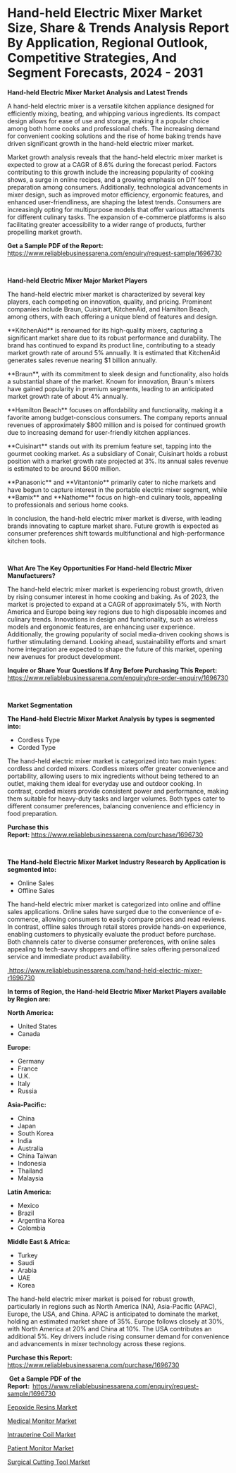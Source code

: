 <p><h1>Hand-held Electric Mixer Market Size, Share & Trends Analysis Report By Application, Regional Outlook, Competitive Strategies, And Segment Forecasts, 2024 - 2031</h1></p><p><strong>Hand-held Electric Mixer Market Analysis and Latest Trends</strong></p>
<p><p>A hand-held electric mixer is a versatile kitchen appliance designed for efficiently mixing, beating, and whipping various ingredients. Its compact design allows for ease of use and storage, making it a popular choice among both home cooks and professional chefs. The increasing demand for convenient cooking solutions and the rise of home baking trends have driven significant growth in the hand-held electric mixer market.</p><p>Market growth analysis reveals that the hand-held electric mixer market is expected to grow at a CAGR of 8.6% during the forecast period. Factors contributing to this growth include the increasing popularity of cooking shows, a surge in online recipes, and a growing emphasis on DIY food preparation among consumers. Additionally, technological advancements in mixer design, such as improved motor efficiency, ergonomic features, and enhanced user-friendliness, are shaping the latest trends. Consumers are increasingly opting for multipurpose models that offer various attachments for different culinary tasks. The expansion of e-commerce platforms is also facilitating greater accessibility to a wider range of products, further propelling market growth.</p></p>
<p><strong>Get a Sample PDF of the Report:&nbsp;</strong> <a href="https://www.reliablebusinessarena.com/enquiry/request-sample/1696730?utm_campaign=1551&utm_medium=2&utm_source=Github&utm_content=ia&utm_term=20102024&utm_id=hand-held-electric-mixer">https://www.reliablebusinessarena.com/enquiry/request-sample/1696730</a></p>
<p>&nbsp;</p>
<p><strong>Hand-held Electric Mixer Major Market Players</strong></p>
<p><p>The hand-held electric mixer market is characterized by several key players, each competing on innovation, quality, and pricing. Prominent companies include Braun, Cuisinart, KitchenAid, and Hamilton Beach, among others, with each offering a unique blend of features and design.</p><p>**KitchenAid** is renowned for its high-quality mixers, capturing a significant market share due to its robust performance and durability. The brand has continued to expand its product line, contributing to a steady market growth rate of around 5% annually. It is estimated that KitchenAid generates sales revenue nearing $1 billion annually.</p><p>**Braun**, with its commitment to sleek design and functionality, also holds a substantial share of the market. Known for innovation, Braun's mixers have gained popularity in premium segments, leading to an anticipated market growth rate of about 4% annually.</p><p>**Hamilton Beach** focuses on affordability and functionality, making it a favorite among budget-conscious consumers. The company reports annual revenues of approximately $800 million and is poised for continued growth due to increasing demand for user-friendly kitchen appliances.</p><p>**Cuisinart** stands out with its premium feature set, tapping into the gourmet cooking market. As a subsidiary of Conair, Cuisinart holds a robust position with a market growth rate projected at 3%. Its annual sales revenue is estimated to be around $600 million.</p><p>**Panasonic** and **Vitantonio** primarily cater to niche markets and have begun to capture interest in the portable electric mixer segment, while **Bamix** and **Nathome** focus on high-end culinary tools, appealing to professionals and serious home cooks. </p><p>In conclusion, the hand-held electric mixer market is diverse, with leading brands innovating to capture market share. Future growth is expected as consumer preferences shift towards multifunctional and high-performance kitchen tools.</p></p>
<p>&nbsp;</p>
<p><strong>What Are The Key Opportunities For Hand-held Electric Mixer Manufacturers?</strong></p>
<p><p>The hand-held electric mixer market is experiencing robust growth, driven by rising consumer interest in home cooking and baking. As of 2023, the market is projected to expand at a CAGR of approximately 5%, with North America and Europe being key regions due to high disposable incomes and culinary trends. Innovations in design and functionality, such as wireless models and ergonomic features, are enhancing user experience. Additionally, the growing popularity of social media-driven cooking shows is further stimulating demand. Looking ahead, sustainability efforts and smart home integration are expected to shape the future of this market, opening new avenues for product development.</p></p>
<p><strong>Inquire or Share Your Questions If Any Before Purchasing This Report:</strong> <a href="https://www.reliablebusinessarena.com/enquiry/pre-order-enquiry/1696730?utm_campaign=1551&utm_medium=2&utm_source=Github&utm_content=ia&utm_term=20102024&utm_id=hand-held-electric-mixer">https://www.reliablebusinessarena.com/enquiry/pre-order-enquiry/1696730</a></p>
<p>&nbsp;</p>
<p><strong>Market Segmentation</strong></p>
<p><strong>The Hand-held Electric Mixer Market Analysis by types is segmented into:</strong></p>
<p><ul><li>Cordless Type</li><li>Corded Type</li></ul></p>
<p><p>The hand-held electric mixer market is categorized into two main types: cordless and corded mixers. Cordless mixers offer greater convenience and portability, allowing users to mix ingredients without being tethered to an outlet, making them ideal for everyday use and outdoor cooking. In contrast, corded mixers provide consistent power and performance, making them suitable for heavy-duty tasks and larger volumes. Both types cater to different consumer preferences, balancing convenience and efficiency in food preparation.</p></p>
<p><strong>Purchase this Report:&nbsp;</strong><a href="https://www.reliablebusinessarena.com/purchase/1696730?utm_campaign=1551&utm_medium=2&utm_source=Github&utm_content=ia&utm_term=20102024&utm_id=hand-held-electric-mixer">https://www.reliablebusinessarena.com/purchase/1696730</a></p>
<p>&nbsp;</p>
<p><strong>The Hand-held Electric Mixer Market Industry Research by Application is segmented into:</strong></p>
<p><ul><li>Online Sales</li><li>Offline Sales</li></ul></p>
<p><p>The hand-held electric mixer market is categorized into online and offline sales applications. Online sales have surged due to the convenience of e-commerce, allowing consumers to easily compare prices and read reviews. In contrast, offline sales through retail stores provide hands-on experience, enabling customers to physically evaluate the product before purchase. Both channels cater to diverse consumer preferences, with online sales appealing to tech-savvy shoppers and offline sales offering personalized service and immediate product availability.</p></p>
<p><a href="https://www.reliablebusinessarena.com/hand-held-electric-mixer-r1696730?utm_campaign=1551&utm_medium=2&utm_source=Github&utm_content=ia&utm_term=20102024&utm_id=hand-held-electric-mixer">&nbsp;https://www.reliablebusinessarena.com/hand-held-electric-mixer-r1696730</a></p>
<p><strong>In terms of Region, the Hand-held Electric Mixer Market Players available by Region are:</strong></p>
<p>
    <p> <strong> North America: </strong>
        <ul>
            <li>United States</li>
            <li>Canada</li>
        </ul>
        </p> 
    <p> <strong> Europe: </strong>
        <ul>
            <li>Germany</li>
            <li>France</li>
            <li>U.K.</li>
            <li>Italy</li>
            <li>Russia</li>
        </ul>
        </p> 
    <p> <strong> Asia-Pacific: </strong>
        <ul>
            <li>China</li>
            <li>Japan</li>
            <li>South Korea</li>
            <li>India</li>
            <li>Australia</li>
            <li>China Taiwan</li>
            <li>Indonesia</li>
            <li>Thailand</li>
            <li>Malaysia</li>
        </ul>
        </p> 
    <p> <strong> Latin America: </strong>
        <ul>
            <li>Mexico</li>
            <li>Brazil</li>
            <li>Argentina Korea</li>
            <li>Colombia</li>
        </ul>
        </p> 
    <p> <strong> Middle East & Africa: </strong>
        <ul>
            <li>Turkey</li>
            <li>Saudi</li>
            <li>Arabia</li>
            <li>UAE</li>
            <li>Korea</li>
        </ul>
    </p>
    </p>
<p><p>The hand-held electric mixer market is poised for robust growth, particularly in regions such as North America (NA), Asia-Pacific (APAC), Europe, the USA, and China. APAC is anticipated to dominate the market, holding an estimated market share of 35%. Europe follows closely at 30%, with North America at 20% and China at 10%. The USA contributes an additional 5%. Key drivers include rising consumer demand for convenience and advancements in mixer technology across these regions.</p></p>
<p><strong>Purchase this Report: </strong><a href="https://www.reliablebusinessarena.com/purchase/1696730?utm_campaign=1551&utm_medium=2&utm_source=Github&utm_content=ia&utm_term=20102024&utm_id=hand-held-electric-mixer">https://www.reliablebusinessarena.com/purchase/1696730</a></p>
<p>&nbsp;<strong>Get a Sample PDF of the Report:&nbsp;&nbsp;</strong><a href="https://www.reliablebusinessarena.com/enquiry/request-sample/1696730?utm_campaign=1551&utm_medium=2&utm_source=Github&utm_content=ia&utm_term=20102024&utm_id=hand-held-electric-mixer">https://www.reliablebusinessarena.com/enquiry/request-sample/1696730</a></p>
<p><strong></strong></p>
<p><p><a href="https://github.com/JakirUddin511/Market-Research-Report-List-1/blob/main/eepoxide-resins-market.md?utm_campaign=1551&utm_medium=2&utm_source=Github&utm_content=ia&utm_term=20102024&utm_id=hand-held-electric-mixer">Eepoxide Resins Market</a></p><p><a href="https://www.linkedin.com/pulse/navigating-global-medical-monitor-market-landscape-trends-oayme?utm_campaign=1551&utm_medium=2&utm_source=Github&utm_content=ia&utm_term=20102024&utm_id=hand-held-electric-mixer">Medical Monitor Market</a></p><p><a href="https://www.linkedin.com/pulse/insights-intrauterine-coil-market-players-size-geographical-xrtde?utm_campaign=1551&utm_medium=2&utm_source=Github&utm_content=ia&utm_term=20102024&utm_id=hand-held-electric-mixer">Intrauterine Coil Market</a></p><p><a href="https://www.linkedin.com/pulse/patient-monitor-market-ecosystem-competitive-landscape-strategic-nteee?utm_campaign=1551&utm_medium=2&utm_source=Github&utm_content=ia&utm_term=20102024&utm_id=hand-held-electric-mixer">Patient Monitor Market</a></p><p><a href="https://www.linkedin.com/pulse/surgical-cutting-tool-revenue-growth-report-2024-2031-xga6e?utm_campaign=1551&utm_medium=2&utm_source=Github&utm_content=ia&utm_term=20102024&utm_id=hand-held-electric-mixer">Surgical Cutting Tool Market</a></p></p>